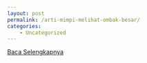 ```yaml
---
layout: post
permalink: /arti-mimpi-melihat-ombak-besar/
categories:
    - Uncategorized
---
```


[Baca Selengkapnya](/07)